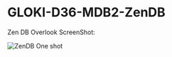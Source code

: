 # GLOKI-D36-MDB2-ZenDB


Zen DB Overlook ScreenShot:

![ZenDB One shot](https://github.com/lokki-workspace/GLOKI-D36-MDB2-ZenDB/assets/128024609/d4fbc7cb-6062-441f-a0f3-005ef9b58179)
